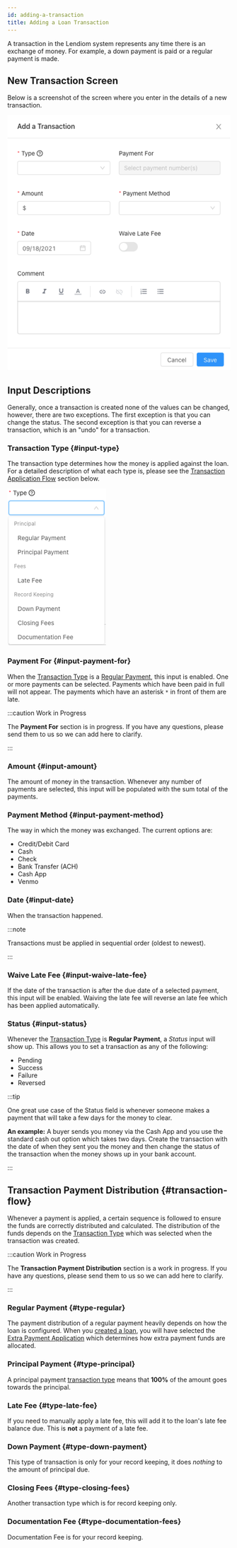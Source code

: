 ```yaml
---
id: adding-a-transaction
title: Adding a Loan Transaction
---
```


A transaction in the Lendiom system represents any time there is an exchange of money. For example, a down payment is paid or a regular payment is made.

## New Transaction Screen

Below is a screenshot of the screen where you enter in the details of a new transaction.

![img](../../../static/img/docs/app/guides/adding-a-transaction/new-transaction-modal.png)

## Input Descriptions
Generally, once a transaction is created none of the values can be changed, however, there are two exceptions. The first exception is that you can change the status. The second exception is that you can reverse a transaction, which is an "undo" for a transaction.

### Transaction Type {#input-type}
The transaction type determines how the money is applied against the loan. For a detailed description of what each type is, please see the [Transaction Application Flow](#transaction-flow) section below.

![img](../../../static/img/docs/app/guides/adding-a-transaction/transaction-types.png)

### Payment For {#input-payment-for}
When the [Transaction Type](#input-type) is a [Regular Payment](#type-regular), this input is enabled. One or more payments can be selected. Payments which have been paid in full will not appear. The payments which have an asterisk `*` in front of them are late.

:::caution Work in Progress

The **Payment For** section is in progress. If you have any questions, please send them to us so we can add here to clarify.

:::

### Amount {#input-amount}
The amount of money in the transaction. Whenever any number of payments are selected, this input will be populated with the sum total of the payments.

### Payment Method {#input-payment-method}
The way in which the money was exchanged. The current options are:
* Credit/Debit Card
* Cash
* Check
* Bank Transfer (ACH)
* Cash App
* Venmo

### Date {#input-date}
When the transaction happened.

:::note

Transactions must be applied in sequential order (oldest to newest).

:::

### Waive Late Fee {#input-waive-late-fee}
If the date of the transaction is after the due date of a selected payment, this input will be enabled. Waiving the late fee will reverse an late fee which has been applied automatically.

### Status {#input-status}
Whenever the [Transaction Type](#input-type) is **Regular Payment**, a *Status* input will show up. This allows you to set a transaction as any of the following:
* Pending
* Success
* Failure
* Reversed

:::tip

One great use case of the Status field is whenever someone makes a payment that will take a few days for the money to clear.

**An example:** A buyer sends you money via the Cash App and you use the standard cash out option which takes two days.
Create the transaction with the date of when they sent you the money and then change the status of the transaction when the money shows up in your bank account.

:::

## Transaction Payment Distribution {#transaction-flow}
Whenever a payment is applied, a certain sequence is followed to ensure the funds are correctly distributed and calculated. The distribution of the funds depends on the [Transaction Type](#input-type) which was selected when the transaction was created.

:::caution Work in Progress

The **Transaction Payment Distribution** section is a work in progress. If you have any questions, please send them to us so we can add here to clarify.

:::

### Regular Payment {#type-regular}
The payment distribution of a regular payment heavily depends on how the loan is configured. When you [created a loan](./creating-a-loan), you will have selected the [Extra Payment Application](./creating-a-loan#step2-extra-application) which determines how extra payment funds are allocated.

### Principal Payment {#type-principal}
A principal payment [transaction type](#input-type) means that **100%** of the amount goes towards the principal.

### Late Fee {#type-late-fee}
If you need to manually apply a late fee, this will add it to the loan's late fee balance due. This is **not** a payment of a late fee.

### Down Payment {#type-down-payment}
This type of transaction is only for your record keeping, it does *nothing* to the amount of principal due.

### Closing Fees {#type-closing-fees}
Another transaction type which is for record keeping only.

### Documentation Fee {#type-documentation-fees}
Documentation Fee is for your record keeping.
